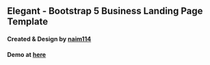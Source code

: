 ## Elegant - Bootstrap 5 Business Landing Page Template
#### Created & Design by [naim114](https://github.com/naim114)
#### Demo at [here](https://naim114.github.io/portfolio/demo/elegant-bootstrap-template/index.html)
